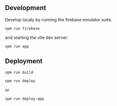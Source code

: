 ## Development

Develop localy by running the firebase emulator suite. 

```
npm run firebase
```

and starting the vite dev server:

```
npm run app
```


## Deployment

```
npm run build
```

```
npm run deploy
```

or 

```
npm run deploy-app
```